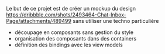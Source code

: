 Le but de ce projet est de créer un mockup du design https://dribbble.com/shots/2493464-Chat-Inbox-Page/attachments/489499
sans utiliser une techno particulière
- découpage en composants sans gestion du style
- organisation des composants dans des containers
- définition des bindings avec les view models